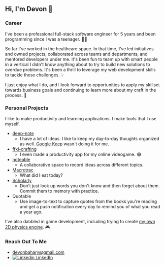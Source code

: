 ## Hi, I'm Devon 👋

### Career
I've been a professional full-stack software engineer for 5 years and been programming since I was a teenager. 👨‍💻

So far I've worked in the healthcare space. In that time, I've led initiatives and owned projects, collaborated across teams and departments, and mentored developers under me.  It's been fun to team up with smart people in a vertical I didn't know anything about to try to build new solutions to overdue problems. It's been a thrill to leverage my web development skills to tackle those challenges. 💡

I just enjoy what I do, and I look forward to opportunities to apply my skillset towards business goals and continuing to learn more about my craft in the process. 🙌

### Personal Projects
I like to make productivity and learning applications. I make tools that I use myself.
* [deep-note](https://github.com/devonbahary/deep-note)
    * I have a lot of ideas. I like to keep my day-to-day thoughts organized as well. [Google Keep](https://keep.google.com/) wasn't doing it for me.
* [ffxi-crafting](https://github.com/devonbahary/ffxi-crafting)
    * I even made a productivity app for my online videogame. 😂
* [noteable](https://github.com/devonbahary/noteable)
    * A collaborative space to record ideas across different topics.
* [Macrotrac](https://github.com/devonbahary/macrotrac-redux)
    * What did I eat today?
* [Scholarly](https://github.com/devonbahary/scholarly)
    * Don't just look up words you don't know and then forget about them. Commit them to memory with practice.
* Quotable
    * Use image-to-text to capture quotes from the books you're reading and get a push notification every day to remind you of what you read a year ago.

I've also dabbled in game development, including trying to create [my own 2D physics engine](https://github.com/devonbahary/2d-physics). 🎮

### Reach Out To Me
* devonbahary@gmail.com
* [![Linkedin](https://i.stack.imgur.com/gVE0j.png) LinkedIn](https://www.linkedin.com/in/devonbahary/)